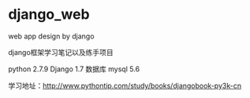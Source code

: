 # django_web
web app design by django

django框架学习笔记以及练手项目

python 2.7.9  Django 1.7   数据库 mysql 5.6

学习地址：http://www.pythontip.com/study/books/djangobook-py3k-cn
